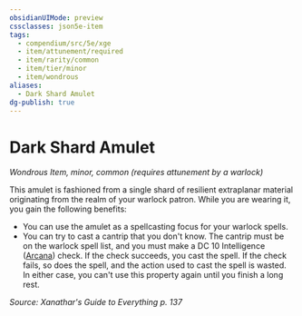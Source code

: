 ```yaml
---
obsidianUIMode: preview
cssclasses: json5e-item
tags:
  - compendium/src/5e/xge
  - item/attunement/required
  - item/rarity/common
  - item/tier/minor
  - item/wondrous
aliases:
  - Dark Shard Amulet
dg-publish: true
---
```

# Dark Shard Amulet
*Wondrous Item, minor, common (requires attunement by a warlock)*  


This amulet is fashioned from a single shard of resilient extraplanar material originating from the realm of your warlock patron. While you are wearing it, you gain the following benefits:

- You can use the amulet as a spellcasting focus for your warlock spells.  
- You can try to cast a cantrip that you don't know. The cantrip must be on the warlock spell list, and you must make a DC 10 Intelligence ([Arcana](/3-Mechanics/CLI/rules/skills.md#Arcana)) check. If the check succeeds, you cast the spell. If the check fails, so does the spell, and the action used to cast the spell is wasted. In either case, you can't use this property again until you finish a long rest.  

*Source: Xanathar's Guide to Everything p. 137*